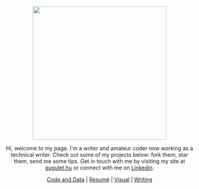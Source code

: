 <div align="center"><img src="https://gugulet.hu/site/wp-content/uploads/g-1276x1276-2.webp" height="350px">

<p align="center">Hi, welcome to my page. I'm a writer and amateur coder now working as a technical writer. Check out some of my projects below: fork them, star them, send me some tips. Get in touch with me by visiting my site at <a href="https://gugulet.hu?src=github-profile">gugulet.hu</a> or connect with me on <a href="https://linkedin.com/in/gugulet-hu">Linkedin</a>.</p>

<p align="center"><a href="https://gugulet.hu/code-data?src=github-profile">Code and Data</a> | <a href="https://gugulet.hu/resume?src=github-profile">Resumé</a> | <a href="https://gugulet.hu/visual?src=github-profile">Visual</a> | <a href="https://gugulet.hu/writing?src=github-profile">Writing</a></p>
